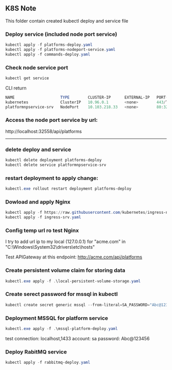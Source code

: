 ## K8S Note

This folder contain created kubectl deploy and service file

### Deploy service (included node port service)

```powershell
kubectl apply -f platforms-deploy.yaml
kubectl apply -f platforms-nodeport-service.yaml
kubectl apply -f commands-deploy.yaml
```

### Check node service port

```powershell
kubectl get service
```

CLI return

```powershell
NAME                    TYPE        CLUSTER-IP      EXTERNAL-IP   PORT(S)        AGE
kubernetes              ClusterIP   10.96.0.1       <none>        443/TCP        18h
platformnpservice-srv   NodePort    10.103.218.33   <none>        80:32558/TCP   18s
```

### Access the node port service by url:

http://localhost:32558/api/platforms

---

### delete deploy and service

```powershell
kubectl delete deployment platforms-deploy
kubectl delete service platformnpservice-srv
```

### restart deployment to apply change:

```powershell
kubectl.exe rollout restart deployment platforms-deploy
```

### Dowload and apply Nginx

```powershell
kubectl apply -f https://raw.githubusercontent.com/kubernetes/ingress-nginx/controller-v1.8.2/deploy/static/provider/aws/deploy.yaml
kubectl apply -f ingress-srv.yaml
```

### Config temp url ro test Nginx

I try to add url ip to my local (127.0.0.1) for "acme.com" in
"C:\Windows\System32\drivers\etc\hosts"

Test APIGateway at this endpoint:
http://acme.com/api/platforms

### Create persistent volume claim for storing data

```powershell
kubectl.exe apply -f .\local-persistent-volume-storage.yaml
```

### Create serect password for mssql in kubectl

```powershell
kubectl create secret generic mssql --from-literal=SA_PASSWORD="Abc@123456"
```

### Deployment MSSQL for platform service

```powershell
kubectl.exe apply -f .\mssql-platform-deploy.yaml
```

test connection: localhost,1433
account: sa
password: Abc@123456

### Deploy RabitMQ service

```powershell
kubectl apply -f rabbitmq-deploy.yaml
```
